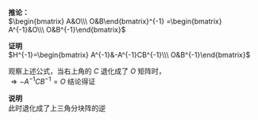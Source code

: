**推论：**  
 $\begin{bmatrix}  
A&O\\\  
O&B\end{bmatrix}^{-1}  
=\begin{bmatrix}  
A^{-1}&O\\\  
O&B^{-1}\end{bmatrix}$  
  
**证明**  
 $H^{-1}=\begin{bmatrix}  
A^{-1}&-A^{-1}CB^{-1}\\\  
O&B^{-1}\end{bmatrix}$  
  
观察上述公式，当右上角的 $C$ 退化成了 $O$ 矩阵时，  
 $\Rightarrow -A^{-1}CB^{-1}=O$  结论得证  
  
**说明**  
此时退化成了上三角分块阵的逆  

